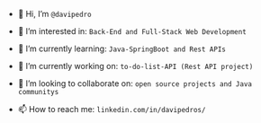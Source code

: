 - 👋 Hi, I’m `@davipedro`
  
- 👀 I’m interested in: `Back-End and Full-Stack Web Development`
  
- 🌱 I’m currently learning: `Java-SpringBoot and Rest APIs`
  
- 🔭 I’m currently working on:  `to-do-list-API (Rest API project)`
  
- 💞️ I’m looking to collaborate on: `open source projects and Java communitys`
  
- 📫 How to reach me: `linkedin.com/in/davipedros/`

<!---
davipedro/davipedro is a ✨ special ✨ repository because its `README.md` (this file) appears on your GitHub profile.
You can click the Preview link to take a look at your changes.
--->
